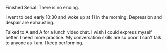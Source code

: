 Finished Serial. There is no ending.

I went to bed early 10:30 and woke up at 11 in the morning. Depression and despair are exhausting.

Talked to A and A for a lunch video chat. I wish I could express myself better. I need more practice. My conversation skills are so poor. I can't talk to anyone as I am. I keep performing.

